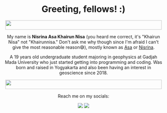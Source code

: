 <h1 align="center">Greeting, fellows! :)</h1>

<p align="center">
   <img width="500" height="30" src="https://user-images.githubusercontent.com/90676575/185949644-85cab3f6-dfa9-463d-a897-09638f000764.jpeg"
        </p>

<p align="center">My name is <b>Nisrina Asa Khairun Nisa</b> (you heard me correct, it's "Khairun Nisa" not "Khairunnisa." Don't ask me why though since I'm afraid I can't give the most reasonable reason😅), mostly known as <ins>Asa</ins> or <ins>Nisrina</ins>. 
</p>
<p align="center">A 19 years old undergraduate student majoring in geophysics at Gadjah Mada University who just started getting into programming and coding. Was born and raised in Yogyakarta and also been having an interest in geoscience since 2018. 
</p>

  <p align="center">
  <img width="500" height="30" src="https://user-images.githubusercontent.com/90676575/185954802-c9058cfd-b776-47c3-972c-31f53ff77da3.jpeg"
       </p>
       
<p align="center">Reach me on my socials:</p>
<div>
<p align="center">
<a href="https://www.instagram.com/nisrinaasa1" target="_blank"><img src="https://img.shields.io/badge/Instagram-E4405F?style=for-the-badge&logo=instagram&logoColor=white" target="_blank"></a>
<a href="mailto:nisrina.asa2003@mail.ugm.ac.id"><img src="https://img.shields.io/badge/Gmail-D14836?style=for-the-badge&logo=gmail&logoColor=white" target="_blank"></a>
  </p>
  

